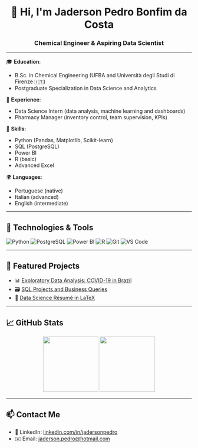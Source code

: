<h1 align="center">👋 Hi, I'm Jaderson Pedro Bonfim da Costa</h1>
<h3 align="center">Chemical Engineer & Aspiring Data Scientist</h3>

---

🎓 **Education**:
- B.Sc. in Chemical Engineering (UFBA and Università degli Studi di Firenze 🇮🇹)
- Postgraduate Specialization in Data Science and Analytics

💼 **Experience**:
- Data Science Intern (data analysis, machine learning and dashboards)
- Pharmacy Manager (inventory control, team supervision, KPIs)

🧠 **Skills**:
- Python (Pandas, Matplotlib, Scikit-learn)
- SQL (PostgreSQL)
- Power BI
- R (basic)
- Advanced Excel

🌍 **Languages**:
- Portuguese (native)
- Italian (advanced)
- English (intermediate)

---

## 🔧 Technologies & Tools

![Python](https://img.shields.io/badge/-Python-333333?style=flat&logo=python)
![PostgreSQL](https://img.shields.io/badge/-PostgreSQL-333333?style=flat&logo=postgresql)
![Power BI](https://img.shields.io/badge/-PowerBI-333333?style=flat&logo=powerbi)
![R](https://img.shields.io/badge/-R-333333?style=flat&logo=r)
![Git](https://img.shields.io/badge/-Git-333333?style=flat&logo=git)
![VS Code](https://img.shields.io/badge/-VS%20Code-333333?style=flat&logo=visualstudio)

---

## 📌 Featured Projects

- 📊 [Exploratory Data Analysis: COVID-19 in Brazil](https://github.com/JadersonPedro/EDA_Covid19)
- 🗃️ [SQL Projects and Business Queries](https://github.com/JadersonPedro/Projetos_SQL)
- 📄 [Data Science Résumé in LaTeX](https://github.com/JadersonPedro/Curriculo-DataScience)

---

## 📈 GitHub Stats

<div align="center">
  <img height="150em" src="https://github-readme-stats.vercel.app/api?username=JadersonPedro&show_icons=true&theme=tokyonight&include_all_commits=true&count_private=true"/>
  <img height="150em" src="https://github-readme-stats.vercel.app/api/top-langs/?username=JadersonPedro&layout=compact&langs_count=7&theme=tokyonight"/>
</div>

---

## 📫 Contact Me

- 📎 LinkedIn: [linkedin.com/in/jadersonpedro](https://www.linkedin.com/in/jadersonpedro/)
- ✉️ Email: jaderson.pedro@hotmail.com
